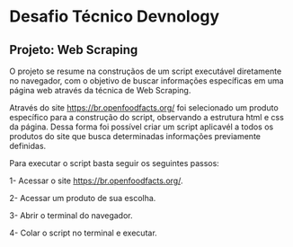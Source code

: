 # Desafio Técnico Devnology
 
## Projeto: Web Scraping

O projeto se resume na construçãos de um script executável diretamente no navegador, com o objetivo de buscar informações específicas em uma página web através da técnica de Web Scraping.

Através do site https://br.openfoodfacts.org/ foi selecionado um produto específico para a construção do script, observando a estrutura html e css da página. Dessa forma foi possível criar um script aplicavél a todos os produtos do site que busca determinadas informações previamente definidas.

Para executar o script basta seguir os seguintes passos:

1- Acessar o site https://br.openfoodfacts.org/.

2- Acessar um produto de sua escolha.

3- Abrir o terminal do navegador.

4- Colar o script no terminal e executar.

